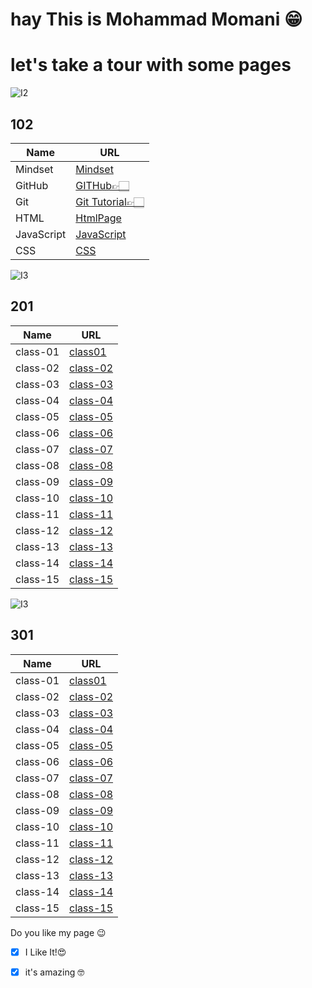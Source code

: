 
# hay This is Mohammad Momani 😁


# let's take a tour with some pages


![I2](https://external-preview.redd.it/TtvvGviy25Kg_Z4SchFRUCdUGL8aukkM-vLPkV2qynU.png?auto=webp&s=66ba75dcc87d35738be1cb26ec1359029531ce21)

## 102

Name | URL
------------ | -------------
Mindset | [Mindset](https://m7madmomani.github.io/reading-notes/Mindset)
GitHub | [GITHub👉🏻](https://m7madmomani.github.io/reading-notes/repo)
Git | [Git Tutorial👉🏻](https://m7madmomani.github.io/reading-notes/RepoGitTutorial)
HTML | [HtmlPage](https://m7madmomani.github.io/reading-notes/HtmlPage)
JavaScript | [JavaScript](https://m7madmomani.github.io/reading-notes/JSfile)
CSS | [CSS](https://m7madmomani.github.io/reading-notes/CSS_note)


![I3](https://www.angelsnumbers.com/wp-content/uploads/2019/03/201.jpg)
## 201





Name | URL
------------ | -------------
class-01 | [class01](https://m7madmomani2.github.io/reading-notes2/class-01)
class-02 | [class-02](https://m7madmomani2.github.io/reading-notes2/class-02)
class-03 | [class-03](https://m7madmomani2.github.io/reading-notes2/class-03)
class-04 | [class-04](https://m7madmomani2.github.io/reading-notes2/class-04)
class-05 | [class-05](https://m7madmomani2.github.io/reading-notes2/class-05)
class-06 | [class-06](https://m7madmomani2.github.io/reading-notes2/class-06)
class-07 | [class-07](https://m7madmomani2.github.io/reading-notes2/class-07)
class-08 | [class-08](https://m7madmomani2.github.io/reading-notes2/class-08)
class-09 | [class-09](https://m7madmomani2.github.io/reading-notes2/class-09)
class-10 | [class-10](https://m7madmomani2.github.io/reading-notes2/class-10)
class-11 | [class-11](https://m7madmomani2.github.io/reading-notes2/class-11)
class-12 | [class-12](https://m7madmomani2.github.io/reading-notes2/class-12)
class-13 | [class-13](https://m7madmomani2.github.io/reading-notes2/class-13)
class-14 | [class-14](https://m7madmomani2.github.io/reading-notes2/class-14)
class-15 | [class-15](https://m7madmomani2.github.io/reading-notes2/class-15)



![I3](https://www.omdream.com/wp-content/uploads/301-redireccion.jpg)
## 301

Name | URL
------------ | -------------
class-01 | [class01](https://m7madmomani2.github.io/reading-notes2/class301)
class-02 | [class-02]()
class-03 | [class-03]()
class-04 | [class-04]()
class-05 | [class-05]()
class-06 | [class-06]()
class-07 | [class-07]()
class-08 | [class-08]()
class-09 | [class-09]()
class-10 | [class-10]()
class-11 | [class-11]()
class-12 | [class-12]()
class-13 | [class-13]()
class-14 | [class-14]()
class-15 | [class-15]()



Do you like my page 😉
- [x] I Like It!😍
- [x] it's amazing 🤓

